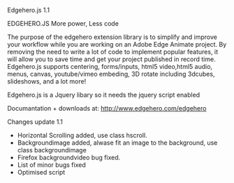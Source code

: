 Edgehero.js 1.1 

EDGEHERO.JS
More power, Less code

The purpose of the edgehero extension library is to simplify and improve your workflow while you are working on an Adobe Edge Animate project. By removing the need to write a lot of code to implement popular features, it will allow you to save time and get your project published in record time. 
Edgehero.js supports centering, forms/inputs, html5 video,html5 audio, menus, canvas, youtube/vimeo embeding, 3D rotate including 3dcubes, slideshows, and a lot more!

Edgehero.js is a Jquery libary so it needs the jquery script enabled

Documantation + downloads at: http://www.edgehero.com/edgehero

Changes update 1.1

 - Horizontal Scrolling added, use class hscroll.
 - Backgroundimage added, alwase fit an image to the background, use class backgroundimage
 - Firefox backgroundvideo bug fixed.
 - List of minor bugs fixed
 - Optimised script
